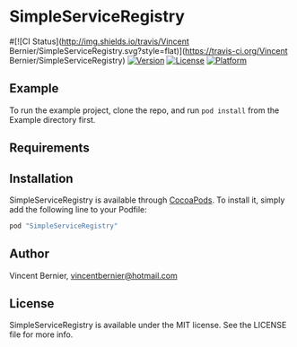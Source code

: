 # SimpleServiceRegistry

#[![CI Status](http://img.shields.io/travis/Vincent Bernier/SimpleServiceRegistry.svg?style=flat)](https://travis-ci.org/Vincent Bernier/SimpleServiceRegistry)
[![Version](https://img.shields.io/cocoapods/v/SimpleServiceRegistry.svg?style=flat)](http://cocoapods.org/pods/SimpleServiceRegistry)
[![License](https://img.shields.io/cocoapods/l/SimpleServiceRegistry.svg?style=flat)](http://cocoapods.org/pods/SimpleServiceRegistry)
[![Platform](https://img.shields.io/cocoapods/p/SimpleServiceRegistry.svg?style=flat)](http://cocoapods.org/pods/SimpleServiceRegistry)

## Example

To run the example project, clone the repo, and run `pod install` from the Example directory first.

## Requirements

## Installation

SimpleServiceRegistry is available through [CocoaPods](http://cocoapods.org). To install
it, simply add the following line to your Podfile:

```ruby
pod "SimpleServiceRegistry"
```

## Author

Vincent Bernier, vincentbernier@hotmail.com

## License

SimpleServiceRegistry is available under the MIT license. See the LICENSE file for more info.
